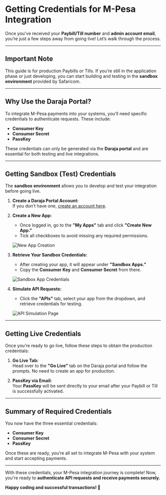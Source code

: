 # **Getting Credentials for M-Pesa Integration**

Once you've received your **Paybill/Till number** and **admin account email**, you’re just a few steps away from going live! Let’s walk through the process.

---

## **Important Note**

This guide is for production Paybills or Tills. If you’re still in the application phase or just developing, you can start building and testing in the **sandbox environment** provided by Safaricom.

---

## **Why Use the Daraja Portal?**

To integrate M-Pesa payments into your systems, you’ll need specific credentials to authenticate requests. These include:

- **Consumer Key**
- **Consumer Secret**
- **PassKey**

These credentials can only be generated via the **Daraja portal** and are essential for both testing and live integrations.

---

## **Getting Sandbox (Test) Credentials**

The **sandbox environment** allows you to develop and test your integration before going live.

1. **Create a Daraja Portal Account:**  
   If you don’t have one, [create an account here](https://developer.safaricom.co.ke).

2. **Create a New App:**

   - Once logged in, go to the **"My Apps"** tab and click **"Create New App."**
   - Tick all checkboxes to avoid missing any required permissions.

   ![New App Creation](#) <!-- Placeholder for image -->

3. **Retrieve Your Sandbox Credentials:**

   - After creating your app, it will appear under **"Sandbox Apps."**
   - Copy the **Consumer Key** and **Consumer Secret** from there.

   ![Sandbox App Credentials](#) <!-- Placeholder for image -->

4. **Simulate API Requests:**

   - Click the **"APIs"** tab, select your app from the dropdown, and retrieve credentials for testing.

   ![API Simulation Page](#) <!-- Placeholder for image -->

---

## **Getting Live Credentials**

Once you’re ready to go live, follow these steps to obtain the production credentials:

1. **Go Live Tab:**  
   Head over to the **"Go Live"** tab on the Daraja portal and follow the prompts. No need to create an app for production.

2. **PassKey via Email:**  
   Your **PassKey** will be sent directly to your email after your Paybill or Till is successfully activated.

---

## **Summary of Required Credentials**

You now have the three essential credentials:

- **Consumer Key**
- **Consumer Secret**
- **PassKey**

Once these are ready, you’re all set to integrate M-Pesa with your system and start accepting payments.

---

With these credentials, your M-Pesa integration journey is complete! Now, you're ready to **authenticate API requests and receive payments securely.**

**Happy coding and successful transactions! 🚀**

